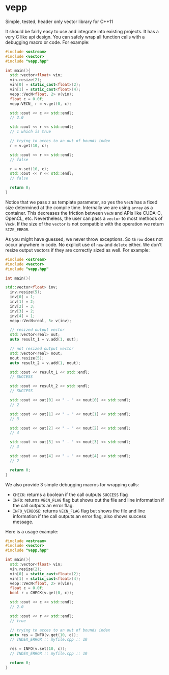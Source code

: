 # vepp
Simple, tested, header only vector library for C++11

It should be fairly easy to use and integrate into existing projects.
It has a very C like api design. You can safely wrap all function calls with a
debugging macro or code. For example:

```c++
#include <ostream>
#include <vector>
#include "vepp.hpp"

int main(){
  std::vector<float> vin;
  vin.resize(2);
  vin[0] = static_cast<float>(2);
  vin[1] = static_cast<float>(4);
  vepp::VecN<float, 2> v(vin);
  float c = 0.0f;
  vepp:VECN_ r = v.get(0, c);

  std::cout << c << std::endl;
  // 2.0

  std::cout << r << std::endl;
  // 1 which is true

  // trying to acces to an out of bounds index
  r = v.get(10, c);

  std::cout << r << std::endl;
  // false

  r = v.set(10, c);
  std::cout << r << std::endl;
  // false

  return 0;
}
```

Notice that we pass `2` as template parameter, so yes the `VecN` has a fixed
size determined at the compile time. Internally we are using `array` as a
container. This decreases the friction between `VecN` and APIs like CUDA-C,
OpenCL, etc. Nevertheless, the user can pass a `vector` to most methods of
`VecN`. If the size of the `vector` is not compatible with the operation we
return `SIZE_ERROR`.

As you might have guessed, we never throw exceptions. So `throw` does not
occur anywhere in code. No explicit use of `new` and `delete` either.
We don't resize output vectors if they are correctly sized as well. 
For example:

```c++
#include <ostream>
#include <vector>
#include "vepp.hpp"

int main(){

std::vector<float> inv;
  inv.resize(5);
  inv[0] = 1;
  inv[1] = 2;
  inv[2] = 3;
  inv[3] = 2;
  inv[4] = 1;
  vepp::VecN<real, 5> v(inv);

  // resized output vector
  std::vector<real> out;
  auto result_1 = v.add(1, out);

  // not resized output vector
  std::vector<real> nout;
  nout.resize(5);
  auto result_2 = v.add(1, nout);

  std::cout << result_1 << std::endl;
  // SUCCESS

  std::cout << result_2 << std::endl;
  // SUCCESS

  std::cout << out[0] << " - " << nout[0] << std::endl;
  // 2

  std::cout << out[1] << " - " << nout[1] << std::endl;
  // 3

  std::cout << out[2] << " - " << nout[2] << std::endl;
  // 4

  std::cout << out[3] << " - " << nout[3] << std::endl;
  // 3

  std::cout << out[4] << " - " << nout[4] << std::endl;
  // 2

  return 0;
}
```

We also provide 3 simple debugging macros for wrapping calls:

- `CHECK`: returns a boolean if the call outputs `SUCCESS` flag
- `INFO`: returns `VECN_FLAG` flag but shows out the file and line
  information if the call outputs an error flag.
- `INFO_VERBOSE`: returns `VECN_FLAG` flag but shows the file and line
  information if the call outputs an error flag, also shows success message.

Here is a usage example:

```c++
#include <ostream>
#include <vector>
#include "vepp.hpp"

int main(){
  std::vector<float> vin;
  vin.resize(2);
  vin[0] = static_cast<float>(2);
  vin[1] = static_cast<float>(4);
  vepp::VecN<float, 2> v(vin);
  float c = 0.0f;
  bool r = CHECK(v.get(0, c));

  std::cout << c << std::endl;
  // 2.0

  std::cout << r << std::endl;
  // true

  // trying to acces to an out of bounds index
  auto res = INFO(v.get(10, c));
  // INDEX_ERROR :: myfile.cpp :: 10

  res = INFO(v.set(10, c));
  // INDEX_ERROR :: myfile.cpp :: 10

  return 0;
}

```


